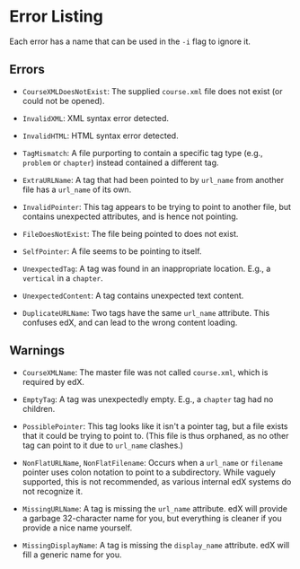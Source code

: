 # Error Listing

Each error has a name that can be used in the `-i` flag to ignore it.


## Errors

- `CourseXMLDoesNotExist`: The supplied `course.xml` file does not exist (or could not be opened).

- `InvalidXML`: XML syntax error detected.

- `InvalidHTML`: HTML syntax error detected.

- `TagMismatch`: A file purporting to contain a specific tag type (e.g., `problem` or `chapter`) instead contained a different tag.

- `ExtraURLName`: A tag that had been pointed to by `url_name` from another file has a `url_name` of its own.

- `InvalidPointer`: This tag appears to be trying to point to another file, but contains unexpected attributes, and is hence not pointing.

- `FileDoesNotExist`: The file being pointed to does not exist.

- `SelfPointer`: A file seems to be pointing to itself.

- `UnexpectedTag`: A tag was found in an inappropriate location. E.g., a `vertical` in a `chapter`.

- `UnexpectedContent`: A tag contains unexpected text content.

- `DuplicateURLName`: Two tags have the same `url_name` attribute. This confuses edX, and can lead to the wrong content loading.


## Warnings

- `CourseXMLName`: The master file was not called `course.xml`, which is required by edX.

- `EmptyTag`: A tag was unexpectedly empty. E.g., a `chapter` tag had no children.

- `PossiblePointer`: This tag looks like it isn't a pointer tag, but a file exists that it could be trying to point to. (This file is thus orphaned, as no other tag can point to it due to `url_name` clashes.)

- `NonFlatURLName`, `NonFlatFilename`: Occurs when a `url_name` or `filename` pointer uses colon notation to point to a subdirectory. While vaguely supported, this is not recommended, as various internal edX systems do not recognize it.

- `MissingURLName`: A tag is missing the `url_name` attribute. edX will provide a garbage 32-character name for you, but everything is cleaner if you provide a nice name yourself. 

- `MissingDisplayName`: A tag is missing the `display_name` attribute. edX will fill a generic name for you.
